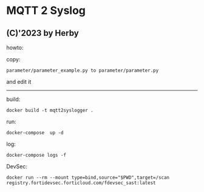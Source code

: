 # MQTT 2 Syslog

## (C)'2023 by Herby

howto:

 
copy:

`parameter/parameter_example.py to parameter/parameter.py `

and edit it


-----------
build:

`docker build -t mqtt2syslogger . `

run:

`docker-compose  up -d`

log:

`docker-compose logs -f`

DevSec:

`docker run --rm --mount type=bind,source="$PWD",target=/scan registry.fortidevsec.forticloud.com/fdevsec_sast:latest `
